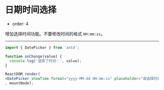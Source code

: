 # 日期时间选择

- order: 4

增加选择时间功能。不要修改时间的格式 `HH:mm:ss`。

---

````jsx
import { DatePicker } from 'antd';

function onChange(value) {
  console.log('选择了时间：', value);
}

ReactDOM.render(
<DatePicker showTime format="yyyy-MM-dd HH:mm:ss" placeholder="请选择时间" onChange={onChange} style={{ width: 160 }} />
, mountNode);
````
